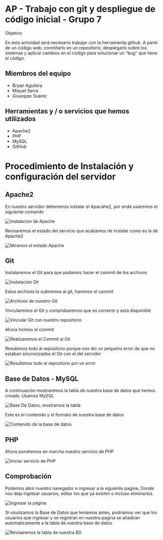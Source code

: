# **AP - Trabajo con git y despliegue de código inicial - Grupo 7** 

Objetivo

En esta actividad será necesario trabajar con la herramienta github. A partir de un código web, conmitarlo en un repositorio, desplegarlo sobre los sistemas y aplicar cambios en el código para solucionar un “bug” que tiene el código.

## Miembros del equipo 

- Bryan Aguilera
- Miquel Serra
- Giuseppe Suarez

## Herramientas y / o servicios que hemos utilizados

- Apache2
- PHP
- MySQL
- GitHub

# Procedimiento de Instalación y configuración del servidor

## Apache2

En nuestro servidor deberemos instalar el Apacahe2, por ende usaremos el siguiente comando

![Instalacion de Apache](Imagenes/Instalacion-Apache.png "Imagen de la instalación del Apache2")

Revisaremos el estado del servicio que acabamos de instalar como es la de Apache2

![Miramos el estado Apache](Imagenes/Status-apache.png "Imagen del estado del servicio del Apache2")

## Git

Instalaremos el Git para que podamos hacer el commit de los archivos

![Instalacion Git](Imagenes/Instalacion-git.png "Instalamos el Git y podemos hacer el commit de los archivos")

Estos archivos lo subiremos al git, haremos el commit

![Archivos de nuestro Git](Imagenes/Archivos.png "Archivos con el cual haremos el commit")

Vincularemos el Git y comprobaremos que es correcto y esta disponible

![Vincular Git con nuestro repositorio](Imagenes/Vincular.png "Vinculamos el Git y hacemos comprobación")

Ahora hcimos el commit

![Realizaremos el Commit al Git](Imagenes/Commit.png "Hacemos el commit")

Resubimos todo al repositorio porque nos dio un pequeño error de que no estaban sincronizados el Git con el del servidor

![Resubimos todo al repositorio por un error](Imagenes/Force.png "Resubiremos todo por un pequeño error de sincronizacion")

## Base de Datos - MySQL

A continuación mostraremos la tabla de nuestra base de datos que hemos creado. Usamos MySQL

![Base De Datos, mostramos la tabla](Imagenes/BD.png "Usaremos la base de datos de MySQL")

Este es el contenido y el formato de nuestra base de datos

![Contenido de la base de datos](Imagenes/Contenido.png "Mostramos la base de datos")

## PHP 

Ahora pondremos en marcha nuestro servicio de PHP

![Iniciar servicio de PHP](Imagenes/php.png "Iniciamos nuestro servicio de PHP")

## Comprobación

Podemos abrir nuestro navegador e ingresar a la siguiente pagina; 
Donde nos deja ingresar usuarios, editar los que ya existen o incluso eliminarlos 

![Ingresar la página](Imagenes/Pagina.png "Ingresamos a la pagina web")

Si visulizamos la Base de Datos que teniamos antes, podriamos ver que los usuarios que ingresar y se registran en nuestra pagina se añadiran automaticamente a la tabla de nuestra base de datos

![Revisaremos la tabla de nuestra BD](Imagenes/usuarios.png "Usuarios en nuestra basde de datos")

